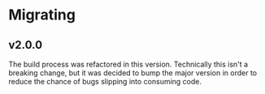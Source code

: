 # Migrating

## v2.0.0

The build process was refactored in this version. Technically this isn't a breaking change, but it was decided to bump the major version in order to reduce the chance of bugs slipping into consuming code.

